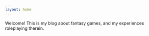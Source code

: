 ```yaml
---
layout: home
---
```

Welcome! This is my blog about fantasy games, and my experiences roleplaying therein.
